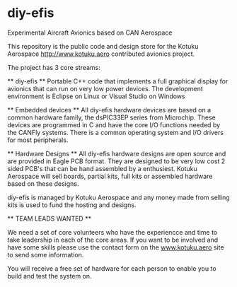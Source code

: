# diy-efis
Experimental Aircraft Avionics based on CAN Aerospace

This repository is the public code and design store for the Kotuku Aerospace http://www.kotuku.aero contributed avionics project.

The project has 3 core streams:

** diy-efis **
Portable C++ code that implements a full graphical display for avionics that can run on very low power devices.  The development environment is Eclipse on Linux or Visual Studio on Windows

** Embedded devices **
All diy-efis hardware devices are based on a common hardware family, the dsPIC33EP series from Microchip.  These devices are programmed in C and have the core I/O functions needed by the CANFly systems.  There is a common operating system and I/O drivers for most peripherals.

** Hardware Designs **
All diy-efis hardware designs are open source and are provided in Eagle PCB format.  They are designed to be very low cost 2 sided PCB's that can be hand assembled by a enthusiest.  Kotuku Aerospace will sell boards, partial kits, full kits or assembled hardware based on these designs.

diy-efis is managed by Kotuku Aerospace and any money made from selling kits is used to fund the hosting and designs.

** TEAM LEADS WANTED **

We need a set of core volunteers who have the experiencce and time to take leadership in each of the core areas.  If you want to be involved and have some skills please use the contact form on the www.kotuku.aero site to send some information.

You will receive a free set of hardware for each person to enable you to build and test the system on.
